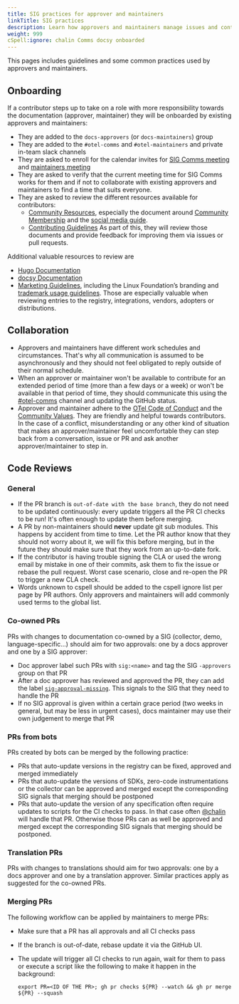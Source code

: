 ```yaml
---
title: SIG practices for approver and maintainers
linkTitle: SIG practices
description: Learn how approvers and maintainers manage issues and contributions
weight: 999
cSpell:ignore: chalin Comms docsy onboarded
---
```


This pages includes guidelines and some common practices used by approvers and
maintainers.

## Onboarding

If a contributor steps up to take on a role with more responsibility towards the
documentation (approver, maintainer) they will be onboarded by existing
approvers and maintainers:

- They are added to the `docs-approvers` (or `docs-maintainers`) group
- They are added to the `#otel-comms` and `#otel-maintainers` and private
  in-team slack channels
- They are asked to enroll for the calendar invites for
  [SIG Comms meeting](https://groups.google.com/a/opentelemetry.io/g/calendar-comms)
  and
  [maintainers meeting](https://groups.google.com/a/opentelemetry.io/g/calendar-maintainer-meeting)
- They are asked to verify that the current meeting time for SIG Comms works for
  them and if not to collaborate with existing approvers and maintainers to find
  a time that suits everyone.
- They are asked to review the different resources available for contributors:
  - [Community Resources](https://github.com/open-telemetry/community/),
    especially the document around
    [Community Membership](https://github.com/open-telemetry/community/blob/main/community-membership.md)
    and the
    [social media guide](https://github.com/open-telemetry/community/blob/main/social-media-guide.md).
  - [Contributing Guidelines](/docs/contributing) As part of this, they will
    review those documents and provide feedback for improving them via issues or
    pull requests.

Additional valuable resources to review are

- [Hugo Documentation](https://gohugo.io/documentation/)
- [docsy Documentation](https://www.docsy.dev/docs/)
- [Marketing Guidelines](/community/marketing-guidelines/), including the Linux
  Foundation’s branding and
  [trademark usage guidelines](https://www.linuxfoundation.org/legal/trademark-usage).
  Those are especially valuable when reviewing entries to the registry,
  integrations, vendors, adopters or distributions.

## Collaboration

- Approvers and maintainers have different work schedules and circumstances.
  That's why all communication is assumed to be asynchronously and they should
  not feel obligated to reply outside of their normal schedule.
- When an approver or maintainer won't be available to contribute for an
  extended period of time (more than a few days or a week) or won't be available
  in that period of time, they should communicate this using the
  [#otel-comms](https://cloud-native.slack.com/archives/C02UN96HZH6) channel and
  updating the GitHub status.
- Approver and maintainer adhere to the
  [OTel Code of Conduct](https://github.com/open-telemetry/community/?tab=coc-ov-file#opentelemetry-community-code-of-conduct)
  and the [Community Values](/community/mission/#community-values). They are
  friendly and helpful towards contributors. In the case of a conflict,
  misunderstanding or any other kind of situation that makes an
  approver/maintainer feel uncomfortable they can step back from a conversation,
  issue or PR and ask another approver/maintainer to step in.

## Code Reviews

### General

- If the PR branch is `out-of-date with the base branch`, they do not need to be
  updated continuously: every update triggers all the PR CI checks to be run!
  It's often enough to update them before merging.
- A PR by non-maintainers should **never** update git sub modules. This happens
  by accident from time to time. Let the PR author know that they should not
  worry about it, we will fix this before merging, but in the future they should
  make sure that they work from an up-to-date fork.
- If the contributor is having trouble signing the CLA or used the wrong email
  by mistake in one of their commits, ask them to fix the issue or rebase the
  pull request. Worst case scenario, close and re-open the PR to trigger a new
  CLA check.
- Words unknown to cspell should be added to the cspell ignore list per page by
  PR authors. Only approvers and maintainers will add commonly used terms to the
  global list.

### Co-owned PRs

PRs with changes to documentation co-owned by a SIG (collector, demo,
language-specific...) should aim for two approvals: one by a docs approver and
one by a SIG approver:

- Doc approver label such PRs with `sig:<name>` and tag the SIG `-approvers`
  group on that PR
- After a doc approver has reviewed and approved the PR, they can add the label
  [`sig-approval-missing`](https://github.com/open-telemetry/opentelemetry.io/labels/sig-approval-missing).
  This signals to the SIG that they need to handle the PR
- If no SIG approval is given within a certain grace period (two weeks in
  general, but may be less in urgent cases), docs maintainer may use their own
  judgement to merge that PR

### PRs from bots

PRs created by bots can be merged by the following practice:

- PRs that auto-update versions in the registry can be fixed, approved and
  merged immediately
- PRs that auto-update the versions of SDKs, zero-code instrumentations or the
  collector can be approved and merged except the corresponding SIG signals that
  merging should be postponed
- PRs that auto-update the version of any specification often require updates to
  scripts for the CI checks to pass. In that case often
  [@chalin](https://github.com/chalin/) will handle that PR. Otherwise those PRs
  can as well be approved and merged except the corresponding SIG signals that
  merging should be postponed.

### Translation PRs

PRs with changes to translations should aim for two approvals: one by a docs
approver and one by a translation approver. Similar practices apply as suggested
for the co-owned PRs.

### Merging PRs

The following workflow can be applied by maintainers to merge PRs:

- Make sure that a PR has all approvals and all CI checks pass
- If the branch is out-of-date, rebase update it via the GitHub UI.
- The update will trigger all CI checks to run again, wait for them to pass or
  execute a script like the following to make it happen in the background:

  ```shell
  export PR=<ID OF THE PR>; gh pr checks ${PR} --watch && gh pr merge ${PR} --squash
  ```
